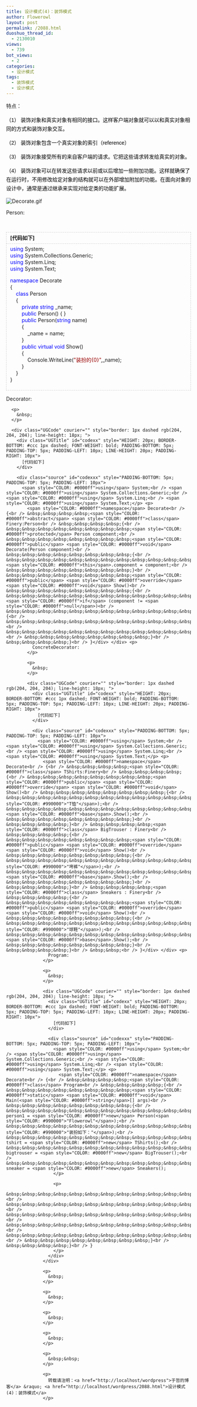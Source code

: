 ```yaml
---
title: 设计模式(4)：装饰模式
author: Flowerowl
layout: post
permalink: /2088.html
duoshuo_thread_id:
  - 2130010
views:
  - 739
bot_views:
  - 2
categories:
  - 设计模式
tags:
  - 装饰模式
  - 设计模式
---
```

特点： <span style="color: rgb(0, 0, 0); font-family: arial, 宋体, sans-serif; line-height: 24px; ">　</span>

<span style="color: rgb(0, 0, 0); font-family: arial, 宋体, sans-serif; line-height: 24px; ">（1） 装饰对象和真实对象有相同的接口。这样客户端对象就可以以和真实对象相同的方式和装饰对象交互。</span>

<span style="color: rgb(0, 0, 0); font-family: arial, 宋体, sans-serif; line-height: 24px; ">（2） 装饰对象包含一个真实对象的索引（reference）</span>

<span style="color: rgb(0, 0, 0); font-family: arial, 宋体, sans-serif; line-height: 24px; ">（3） 装饰对象接受所有的来自客户端的请求。它把这些请求转发给真实的对象。</span>

<span style="color: rgb(0, 0, 0); font-family: arial, 宋体, sans-serif; line-height: 24px; ">（4） 装饰对象可以在转发这些请求以前或以后增加一些附加功能。这样就确保了在运行时，不用修改给定对象的结构就可以在外部增加附加的功能。在面向对象的设计中，通常是通过继承来实现对给定类的功能扩展。</span>

![Decorate.gif][1]

Person:

&nbsp;

<div class="UGCode" courier="" style="border: 1px dashed rgb(204, 204, 204); line-height: 18px; ">
  <div class="UGTitle" id="codexx" style="HEIGHT: 20px; BORDER-BOTTOM: #ccc 1px dashed; FONT-WEIGHT: bold; PADDING-BOTTOM: 5px; PADDING-TOP: 5px; PADDING-LEFT: 10px; LINE-HEIGHT: 20px; PADDING-RIGHT: 10px">
    [代码如下]
  </div>
  
  <div class="source" id="codexxx" style="PADDING-BOTTOM: 5px; PADDING-TOP: 5px; PADDING-LEFT: 10px">
    <span style="COLOR: #0000ff">using</span> System;<br /> <span style="COLOR: #0000ff">using</span> System.Collections.Generic;<br /> <span style="COLOR: #0000ff">using</span> System.Linq;<br /> <span style="COLOR: #0000ff">using</span> System.Text;</p> <p>
      <span style="COLOR: #0000ff">namespace</span> Decorate<br /> {<br /> &nbsp;&nbsp;&nbsp;&nbsp;<span style="COLOR: #0000ff">class</span> Person<br /> &nbsp;&nbsp;&nbsp;&nbsp;{<br /> &nbsp;&nbsp;&nbsp;&nbsp;&nbsp;&nbsp;&nbsp;&nbsp;<span style="COLOR: #0000ff">private</span> <span style="COLOR: #0000ff">string</span> _name;<br /> &nbsp;&nbsp;&nbsp;&nbsp;&nbsp;&nbsp;&nbsp;&nbsp;<span style="COLOR: #0000ff">public</span> Person() { }<br /> &nbsp;&nbsp;&nbsp;&nbsp;&nbsp;&nbsp;&nbsp;&nbsp;<span style="COLOR: #0000ff">public</span> Person(<span style="COLOR: #0000ff">string</span> name)<br /> &nbsp;&nbsp;&nbsp;&nbsp;&nbsp;&nbsp;&nbsp;&nbsp;{<br /> &nbsp;&nbsp;&nbsp;&nbsp;&nbsp;&nbsp;&nbsp;&nbsp;&nbsp;&nbsp;&nbsp;&nbsp;_name = name;<br /> &nbsp;&nbsp;&nbsp;&nbsp;&nbsp;&nbsp;&nbsp;&nbsp;}<br /> &nbsp;&nbsp;&nbsp;&nbsp;&nbsp;&nbsp;&nbsp;&nbsp;<span style="COLOR: #0000ff">public</span> <span style="COLOR: #0000ff">virtual</span> <span style="COLOR: #0000ff">void</span> Show()<br /> &nbsp;&nbsp;&nbsp;&nbsp;&nbsp;&nbsp;&nbsp;&nbsp;{<br /> &nbsp;&nbsp;&nbsp;&nbsp;&nbsp;&nbsp;&nbsp;&nbsp;&nbsp;&nbsp;&nbsp;&nbsp;Console.WriteLine(<span style="COLOR: #990000">"装扮的{0}"</span>,_name);<br /> &nbsp;&nbsp;&nbsp;&nbsp;&nbsp;&nbsp;&nbsp;&nbsp;}<br /> &nbsp;&nbsp;&nbsp;&nbsp;}<br /> }</div> </div> <p>
        Decorator:
      </p>
      
      <p>
        &nbsp;
      </p>
      
      <div class="UGCode" courier="" style="border: 1px dashed rgb(204, 204, 204); line-height: 18px; ">
        <div class="UGTitle" id="codexx" style="HEIGHT: 20px; BORDER-BOTTOM: #ccc 1px dashed; FONT-WEIGHT: bold; PADDING-BOTTOM: 5px; PADDING-TOP: 5px; PADDING-LEFT: 10px; LINE-HEIGHT: 20px; PADDING-RIGHT: 10px">
          [代码如下]
        </div>
        
        <div class="source" id="codexxx" style="PADDING-BOTTOM: 5px; PADDING-TOP: 5px; PADDING-LEFT: 10px">
          <span style="COLOR: #0000ff">using</span> System;<br /> <span style="COLOR: #0000ff">using</span> System.Collections.Generic;<br /> <span style="COLOR: #0000ff">using</span> System.Linq;<br /> <span style="COLOR: #0000ff">using</span> System.Text;</p> <p>
            <span style="COLOR: #0000ff">namespace</span> Decorate<br /> {<br /> &nbsp;&nbsp;&nbsp;&nbsp;<span style="COLOR: #0000ff">abstract</span> <span style="COLOR: #0000ff">class</span> Finery:Person<br /> &nbsp;&nbsp;&nbsp;&nbsp;{<br /> &nbsp;&nbsp;&nbsp;&nbsp;&nbsp;&nbsp;&nbsp;&nbsp;<span style="COLOR: #0000ff">protected</span> Person component;<br /> &nbsp;&nbsp;&nbsp;&nbsp;&nbsp;&nbsp;&nbsp;&nbsp;<span style="COLOR: #0000ff">public</span> <span style="COLOR: #0000ff">void</span> Decorate(Person component)<br /> &nbsp;&nbsp;&nbsp;&nbsp;&nbsp;&nbsp;&nbsp;&nbsp;{<br /> &nbsp;&nbsp;&nbsp;&nbsp;&nbsp;&nbsp;&nbsp;&nbsp;&nbsp;&nbsp;&nbsp;&nbsp;<span style="COLOR: #0000ff">this</span>.component = component;<br /> &nbsp;&nbsp;&nbsp;&nbsp;&nbsp;&nbsp;&nbsp;&nbsp;}<br /> &nbsp;&nbsp;&nbsp;&nbsp;&nbsp;&nbsp;&nbsp;&nbsp;<span style="COLOR: #0000ff">public</span> <span style="COLOR: #0000ff">override</span> <span style="COLOR: #0000ff">void</span> Show()<br /> &nbsp;&nbsp;&nbsp;&nbsp;&nbsp;&nbsp;&nbsp;&nbsp;{<br /> &nbsp;&nbsp;&nbsp;&nbsp;&nbsp;&nbsp;&nbsp;&nbsp;&nbsp;&nbsp;&nbsp;&nbsp;<span style="COLOR: #0000ff">if</span> (component != <span style="COLOR: #0000ff">null</span>)<br /> &nbsp;&nbsp;&nbsp;&nbsp;&nbsp;&nbsp;&nbsp;&nbsp;&nbsp;&nbsp;&nbsp;&nbsp;{<br /> &nbsp;&nbsp;&nbsp;&nbsp;&nbsp;&nbsp;&nbsp;&nbsp;&nbsp;&nbsp;&nbsp;&nbsp;&nbsp;&nbsp;&nbsp;&nbsp;component.Show();<br /> &nbsp;&nbsp;&nbsp;&nbsp;&nbsp;&nbsp;&nbsp;&nbsp;&nbsp;&nbsp;&nbsp;&nbsp;}<br /> &nbsp;&nbsp;&nbsp;&nbsp;&nbsp;&nbsp;&nbsp;&nbsp;}<br /> &nbsp;&nbsp;&nbsp;&nbsp;}<br /> }</div> </div> <p>
              ConcreteDecorator:
            </p>
            
            <p>
              &nbsp;
            </p>
            
            <div class="UGCode" courier="" style="border: 1px dashed rgb(204, 204, 204); line-height: 18px; ">
              <div class="UGTitle" id="codexx" style="HEIGHT: 20px; BORDER-BOTTOM: #ccc 1px dashed; FONT-WEIGHT: bold; PADDING-BOTTOM: 5px; PADDING-TOP: 5px; PADDING-LEFT: 10px; LINE-HEIGHT: 20px; PADDING-RIGHT: 10px">
                [代码如下]
              </div>
              
              <div class="source" id="codexxx" style="PADDING-BOTTOM: 5px; PADDING-TOP: 5px; PADDING-LEFT: 10px">
                <span style="COLOR: #0000ff">using</span> System;<br /> <span style="COLOR: #0000ff">using</span> System.Collections.Generic;<br /> <span style="COLOR: #0000ff">using</span> System.Linq;<br /> <span style="COLOR: #0000ff">using</span> System.Text;</p> <p>
                  <span style="COLOR: #0000ff">namespace</span> Decorate<br /> {<br /> &nbsp;&nbsp;&nbsp;&nbsp;<span style="COLOR: #0000ff">class</span> TShirts:Finery<br /> &nbsp;&nbsp;&nbsp;&nbsp;{<br /> &nbsp;&nbsp;&nbsp;&nbsp;&nbsp;&nbsp;&nbsp;&nbsp;<span style="COLOR: #0000ff">public</span> <span style="COLOR: #0000ff">override</span> <span style="COLOR: #0000ff">void</span> Show()<br /> &nbsp;&nbsp;&nbsp;&nbsp;&nbsp;&nbsp;&nbsp;&nbsp;{<br /> &nbsp;&nbsp;&nbsp;&nbsp;&nbsp;&nbsp;&nbsp;&nbsp;&nbsp;&nbsp;&nbsp;&nbsp;Console.WriteLine(<span style="COLOR: #990000">"T恤"</span>);<br /> &nbsp;&nbsp;&nbsp;&nbsp;&nbsp;&nbsp;&nbsp;&nbsp;&nbsp;&nbsp;&nbsp;&nbsp;<span style="COLOR: #0000ff">base</span>.Show();<br /> &nbsp;&nbsp;&nbsp;&nbsp;&nbsp;&nbsp;&nbsp;&nbsp;}<br /> &nbsp;&nbsp;&nbsp;&nbsp;}<br /> &nbsp;&nbsp;&nbsp;&nbsp;<span style="COLOR: #0000ff">class</span> BigTrouser : Finery<br /> &nbsp;&nbsp;&nbsp;&nbsp;{<br /> &nbsp;&nbsp;&nbsp;&nbsp;&nbsp;&nbsp;&nbsp;&nbsp;<span style="COLOR: #0000ff">public</span> <span style="COLOR: #0000ff">override</span> <span style="COLOR: #0000ff">void</span> Show()<br /> &nbsp;&nbsp;&nbsp;&nbsp;&nbsp;&nbsp;&nbsp;&nbsp;{<br /> &nbsp;&nbsp;&nbsp;&nbsp;&nbsp;&nbsp;&nbsp;&nbsp;&nbsp;&nbsp;&nbsp;&nbsp;Console.WriteLine(<span style="COLOR: #990000">"垮裤"</span>);<br /> &nbsp;&nbsp;&nbsp;&nbsp;&nbsp;&nbsp;&nbsp;&nbsp;&nbsp;&nbsp;&nbsp;&nbsp;<span style="COLOR: #0000ff">base</span>.Show();<br /> &nbsp;&nbsp;&nbsp;&nbsp;&nbsp;&nbsp;&nbsp;&nbsp;}<br /> &nbsp;&nbsp;&nbsp;&nbsp;}<br /> &nbsp;&nbsp;&nbsp;&nbsp;<span style="COLOR: #0000ff">class</span> Sneakers : Finery<br /> &nbsp;&nbsp;&nbsp;&nbsp;{<br /> &nbsp;&nbsp;&nbsp;&nbsp;&nbsp;&nbsp;&nbsp;&nbsp;<span style="COLOR: #0000ff">public</span> <span style="COLOR: #0000ff">override</span> <span style="COLOR: #0000ff">void</span> Show()<br /> &nbsp;&nbsp;&nbsp;&nbsp;&nbsp;&nbsp;&nbsp;&nbsp;{<br /> &nbsp;&nbsp;&nbsp;&nbsp;&nbsp;&nbsp;&nbsp;&nbsp;&nbsp;&nbsp;&nbsp;&nbsp;Console.WriteLine(<span style="COLOR: #990000">"球鞋"</span>);<br /> &nbsp;&nbsp;&nbsp;&nbsp;&nbsp;&nbsp;&nbsp;&nbsp;&nbsp;&nbsp;&nbsp;&nbsp;<span style="COLOR: #0000ff">base</span>.Show();<br /> &nbsp;&nbsp;&nbsp;&nbsp;&nbsp;&nbsp;&nbsp;&nbsp;}<br /> &nbsp;&nbsp;&nbsp;&nbsp;}<br /> &nbsp;&nbsp;<br /> }</div> </div> <p>
                    Program:
                  </p>
                  
                  <p>
                    &nbsp;
                  </p>
                  
                  <div class="UGCode" courier="" style="border: 1px dashed rgb(204, 204, 204); line-height: 18px; ">
                    <div class="UGTitle" id="codexx" style="HEIGHT: 20px; BORDER-BOTTOM: #ccc 1px dashed; FONT-WEIGHT: bold; PADDING-BOTTOM: 5px; PADDING-TOP: 5px; PADDING-LEFT: 10px; LINE-HEIGHT: 20px; PADDING-RIGHT: 10px">
                      [代码如下]
                    </div>
                    
                    <div class="source" id="codexxx" style="PADDING-BOTTOM: 5px; PADDING-TOP: 5px; PADDING-LEFT: 10px">
                      <span style="COLOR: #0000ff">using</span> System;<br /> <span style="COLOR: #0000ff">using</span> System.Collections.Generic;<br /> <span style="COLOR: #0000ff">using</span> System.Linq;<br /> <span style="COLOR: #0000ff">using</span> System.Text;</p> <p>
                        <span style="COLOR: #0000ff">namespace</span> Decorate<br /> {<br /> &nbsp;&nbsp;&nbsp;&nbsp;<span style="COLOR: #0000ff">class</span> Program<br /> &nbsp;&nbsp;&nbsp;&nbsp;{<br /> &nbsp;&nbsp;&nbsp;&nbsp;&nbsp;&nbsp;&nbsp;&nbsp;<span style="COLOR: #0000ff">static</span> <span style="COLOR: #0000ff">void</span> Main(<span style="COLOR: #0000ff">string</span>[] args)<br /> &nbsp;&nbsp;&nbsp;&nbsp;&nbsp;&nbsp;&nbsp;&nbsp;{<br /> &nbsp;&nbsp;&nbsp;&nbsp;&nbsp;&nbsp;&nbsp;&nbsp;&nbsp;&nbsp;&nbsp;&nbsp;Person person1 = <span style="COLOR: #0000ff">new</span> Person(<span style="COLOR: #990000">"Flowerowl"</span>);<br /> &nbsp;&nbsp;&nbsp;&nbsp;&nbsp;&nbsp;&nbsp;&nbsp;&nbsp;&nbsp;&nbsp;&nbsp;Console.WriteLine(<span style="COLOR: #990000">"装扮如下："</span>);<br /> &nbsp;&nbsp;&nbsp;&nbsp;&nbsp;&nbsp;&nbsp;&nbsp;&nbsp;&nbsp;&nbsp;&nbsp;TShirts tshirt = <span style="COLOR: #0000ff">new</span> TShirts();<br /> &nbsp;&nbsp;&nbsp;&nbsp;&nbsp;&nbsp;&nbsp;&nbsp;&nbsp;&nbsp;&nbsp;&nbsp;BigTrouser bigtrouser = <span style="COLOR: #0000ff">new</span> BigTrouser();<br /> &nbsp;&nbsp;&nbsp;&nbsp;&nbsp;&nbsp;&nbsp;&nbsp;&nbsp;&nbsp;&nbsp;&nbsp;Sneakers sneaker = <span style="COLOR: #0000ff">new</span> Sneakers();
                      </p>
                      
                      <p>
                        &nbsp;&nbsp;&nbsp;&nbsp;&nbsp;&nbsp;&nbsp;&nbsp;&nbsp;&nbsp;&nbsp;&nbsp;tshirt.Decorate(person1);<br /> &nbsp;&nbsp;&nbsp;&nbsp;&nbsp;&nbsp;&nbsp;&nbsp;&nbsp;&nbsp;&nbsp;&nbsp;bigtrouser.Decorate(tshirt);<br /> &nbsp;&nbsp;&nbsp;&nbsp;&nbsp;&nbsp;&nbsp;&nbsp;&nbsp;&nbsp;&nbsp;&nbsp;sneaker.Decorate(bigtrouser);<br /> &nbsp;&nbsp;&nbsp;&nbsp;&nbsp;&nbsp;&nbsp;&nbsp;&nbsp;&nbsp;&nbsp;&nbsp;sneaker.Show();<br /> &nbsp;&nbsp;&nbsp;&nbsp;&nbsp;&nbsp;&nbsp;&nbsp;&nbsp;&nbsp;&nbsp;&nbsp;<br /> &nbsp;&nbsp;&nbsp;&nbsp;&nbsp;&nbsp;&nbsp;&nbsp;}<br /> &nbsp;&nbsp;&nbsp;&nbsp;}<br /> }
                      </p>
                    </div>
                  </div>
                  
                  <p>
                    &nbsp;
                  </p>
                  
                  <p>
                    &nbsp;
                  </p>
                  
                  <p>
                    &nbsp;
                  </p>
                  
                  <p>
                    &nbsp;
                  </p>
                  
                  <p>
                    &nbsp;&nbsp;
                  </p>
                  
                  <p>
                    转载请注明：<a href="http://localhost/wordpress">于哲的博客</a> &raquo; <a href="http://localhost/wordpress/2088.html">设计模式(4)：装饰模式</a>
                  </p>

 [1]: http://lazynight.me/wp-content/uploads/2012/05/3246321439.gif